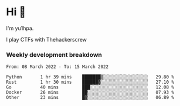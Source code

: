 # Hi 👋

I'm yu1hpa.

I play CTFs with Thehackerscrew

### Weekly development breakdown

<!--START_SECTION:waka-->

```text
From: 08 March 2022 - To: 15 March 2022

Python       1 hr 39 mins    ███████▒░░░░░░░░░░░░░░░░░   29.80 %
Rust         1 hr 30 mins    ██████▓░░░░░░░░░░░░░░░░░░   27.10 %
Go           40 mins         ███░░░░░░░░░░░░░░░░░░░░░░   12.08 %
Docker       26 mins         ██░░░░░░░░░░░░░░░░░░░░░░░   07.93 %
Other        23 mins         █▓░░░░░░░░░░░░░░░░░░░░░░░   06.89 %
```

<!--END_SECTION:waka-->


